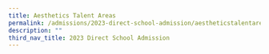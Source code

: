 ```yaml
---
title: Aesthetics Talent Areas
permalink: /admissions/2023-direct-school-admission/aestheticstalentareas/
description: ""
third_nav_title: 2023 Direct School Admission
---
```

